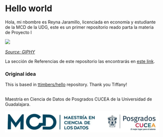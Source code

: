 # Hello world
Hola, mi nbombre es Reyna Jaramillo, licenciada en economía y estudiante de la MCD de la UDG, este es un  primer repositorio reado parta la materia de Proyecto I 

![](https://media.giphy.com/media/b8RfbQFaOs1rO10ren/giphy.gif)

*[Source: GIPHY](https://media.giphy.com/media/b8RfbQFaOs1rO10ren/giphy.gifí)*


La sección de Referencias de este repositorio las encontrarás en [este link](https://github.com/vcuspinera/UDG_MCD_Project_Dev_I/blob/main/actividades/08_Git_and_GitHub.md).


### Original idea
This is based in [ttimbers/hello](https://github.com/ttimbers/hello) repository. Thank you Tiffany!


<br>
Maestría en Ciencia de Datos de Posgrados CUCEA de la Universidad de Guadalajara.  

![](https://raw.githubusercontent.com/vcuspinera/UDG_MCD_Project_Dev_I/main/actividades/img/MCD_logo.png)
